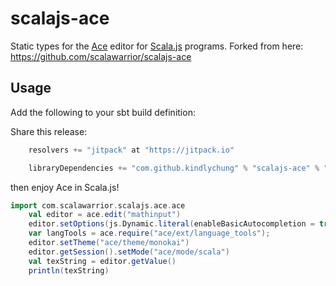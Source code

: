 scalajs-ace
===============

Static types for the [Ace](http://ace.c9.io/) editor for [Scala.js](http://www.scala-js.org/) programs. Forked from here: https://github.com/scalawarrior/scalajs-ace

Usage
-----

Add the following to your sbt build definition:


Share this release:


```scala
    resolvers += "jitpack" at "https://jitpack.io"

	libraryDependencies += "com.github.kindlychung" % "scalajs-ace" % "0.2"
```

then enjoy Ace in Scala.js!

```scala
import com.scalawarrior.scalajs.ace.ace
    val editor = ace.edit("mathinput")
    editor.setOptions(js.Dynamic.literal(enableBasicAutocompletion = true))
    var langTools = ace.require("ace/ext/language_tools");
    editor.setTheme("ace/theme/monokai")
    editor.getSession().setMode("ace/mode/scala")
    val texString = editor.getValue()
    println(texString)
```

